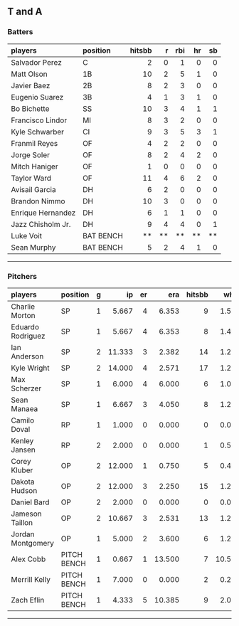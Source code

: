 ## T and A

### Batters

 
|players           |position  | hitsbb|  r| rbi| hr| sb| 
|:-----------------|:---------|------:|--:|---:|--:|--:| 
|Salvador Perez    |C         |      2|  0|   1|  0|  0| 
|Matt Olson        |1B        |     10|  2|   5|  1|  0| 
|Javier Baez       |2B        |      8|  2|   3|  0|  0| 
|Eugenio Suarez    |3B        |      4|  1|   3|  1|  0| 
|Bo Bichette       |SS        |     10|  3|   4|  1|  1| 
|Francisco Lindor  |MI        |      8|  3|   2|  0|  0| 
|Kyle Schwarber    |CI        |      9|  3|   5|  3|  1| 
|Franmil Reyes     |OF        |      4|  2|   2|  0|  0| 
|Jorge Soler       |OF        |      8|  2|   4|  2|  0| 
|Mitch Haniger     |OF        |      1|  0|   0|  0|  0| 
|Taylor Ward       |OF        |     11|  4|   6|  2|  0| 
|Avisail Garcia    |DH        |      6|  2|   0|  0|  0| 
|Brandon Nimmo     |DH        |     10|  3|   0|  0|  0| 
|Enrique Hernandez |DH        |      6|  1|   1|  0|  0| 
|Jazz Chisholm Jr. |DH        |      9|  4|   4|  0|  1| 
|Luke Voit         |BAT BENCH |     **| **|  **| **| **| 
|Sean Murphy       |BAT BENCH |      5|  2|   4|  1|  0| 


* * *

### Pitchers

 
|players           |position    |  g|     ip| er|    era| hitsbb|   whip| so|  w| sv| 
|:-----------------|:-----------|--:|------:|--:|------:|------:|------:|--:|--:|--:| 
|Charlie Morton    |SP          |  1|  5.667|  4|  6.353|      9|  1.588|  3|  0|  0| 
|Eduardo Rodriguez |SP          |  1|  5.667|  4|  6.353|      8|  1.412|  5|  0|  0| 
|Ian Anderson      |SP          |  2| 11.333|  3|  2.382|     14|  1.235|  6|  2|  0| 
|Kyle Wright       |SP          |  2| 14.000|  4|  2.571|     17|  1.214| 11|  1|  0| 
|Max Scherzer      |SP          |  1|  6.000|  4|  6.000|      6|  1.000|  9|  1|  0| 
|Sean Manaea       |SP          |  1|  6.667|  3|  4.050|      8|  1.200|  6|  0|  0| 
|Camilo Doval      |RP          |  1|  1.000|  0|  0.000|      0|  0.000|  3|  0|  0| 
|Kenley Jansen     |RP          |  2|  2.000|  0|  0.000|      1|  0.500|  2|  0|  2| 
|Corey Kluber      |OP          |  2| 12.000|  1|  0.750|      5|  0.417| 13|  1|  0| 
|Dakota Hudson     |OP          |  2| 12.000|  3|  2.250|     15|  1.250|  8|  1|  0| 
|Daniel Bard       |OP          |  2|  2.000|  0|  0.000|      0|  0.000|  4|  0|  2| 
|Jameson Taillon   |OP          |  2| 10.667|  3|  2.531|     13|  1.219|  8|  1|  0| 
|Jordan Montgomery |OP          |  1|  5.000|  2|  3.600|      6|  1.200|  5|  0|  0| 
|Alex Cobb         |PITCH BENCH |  1|  0.667|  1| 13.500|      7| 10.500|  0|  0|  0| 
|Merrill Kelly     |PITCH BENCH |  1|  7.000|  0|  0.000|      2|  0.286|  4|  1|  0| 
|Zach Eflin        |PITCH BENCH |  1|  4.333|  5| 10.385|      9|  2.077|  3|  0|  0| 


* * *



